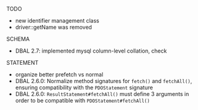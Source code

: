 TODO

* new identifier management class
* driver::getName was removed

SCHEMA
* DBAL 2.7: implemented mysql column-level collation, check

STATEMENT
* organize better prefetch vs normal
* DBAL 2.6.0: Normalize method signatures for `fetch()` and `fetchAll()`, ensuring compatibility with the `PDOStatement` signature
* DBAL 2.6.0: `ResultStatement#fetchAll()` must define 3 arguments in order to be compatible with `PDOStatement#fetchAll()`
